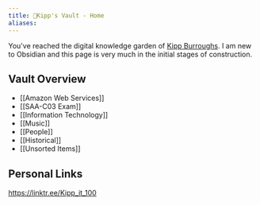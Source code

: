 ```yaml
---
title: 🏡Kipp's Vault - Home
aliases:
---
```

You've reached the digital knowledge garden of [Kipp Burroughs](https://KippBurroughs.com). I am new to Obsidian and this page is very much in the initial stages of construction.

## Vault Overview

- [[Amazon Web Services]] 
- [[SAA-C03 Exam]]
- [[Information Technology]]
- [[Music]]
- [[People]]
- [[Historical]]
- [[Unsorted Items]]

## Personal Links

https://linktr.ee/Kipp_it_100

